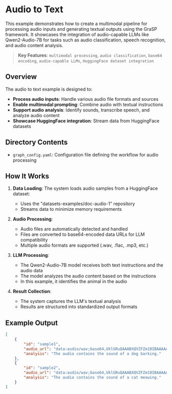 # Audio to Text

This example demonstrates how to create a multimodal pipeline for processing audio inputs and generating textual outputs using the GraSP framework. It showcases the integration of audio-capable LLMs like Qwen2-Audio-7B for tasks such as audio classification, speech recognition, and audio content analysis.

> **Key Features**:
> `multimodal processing`, `audio classification`, `base64 encoding`, `audio-capable LLMs`, `HuggingFace dataset integration`

## Overview

The audio to text example is designed to:

- **Process audio inputs**: Handle various audio file formats and sources
- **Enable multimodal prompting**: Combine audio with textual instructions
- **Support audio analysis**: Identify sounds, transcribe speech, and analyze audio content
- **Showcase HuggingFace integration**: Stream data from HuggingFace datasets

## Directory Contents

- `graph_config.yaml`: Configuration file defining the workflow for audio processing

## How It Works

1. **Data Loading**: The system loads audio samples from a HuggingFace dataset:
   - Uses the "datasets-examples/doc-audio-1" repository
   - Streams data to minimize memory requirements

2. **Audio Processing**:
   - Audio files are automatically detected and handled
   - Files are converted to base64-encoded data URLs for LLM compatibility
   - Multiple audio formats are supported (.wav, .flac, .mp3, etc.)

3. **LLM Processing**:
   - The Qwen2-Audio-7B model receives both text instructions and the audio data
   - The model analyzes the audio content based on the instructions
   - In this example, it identifies the animal in the audio

4. **Result Collection**:
   - The system captures the LLM's textual analysis
   - Results are structured into standardized output formats

## Example Output

```json
[
    {
        "id": "sample1",
        "audio_url": "data:audio/wav;base64,UklGRuQAAABXQVZFZm10IBAAAAABAAEA...",
        "analysis": "The audio contains the sound of a dog barking."
    },
    {
        "id": "sample2",
        "audio_url": "data:audio/wav;base64,UklGRuQAAABXQVZFZm10IBAAAAABAAEA...",
        "analysis": "The audio contains the sound of a cat meowing."
    }
]
```